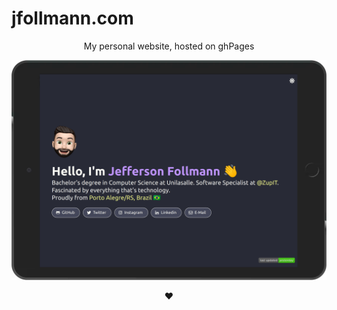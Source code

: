 # jfollmann.com

<p align="center">
My personal website, hosted on ghPages
</p>

<p align="center">
  <img src="./assets/screenshot.png" width="600" title="Site screenshot">
</p>

<p align="center">❤️</p>